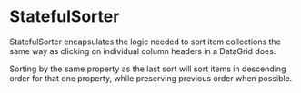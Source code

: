 # StatefulSorter

StatefulSorter encapsulates the logic needed to sort item collections the same way as clicking on individual column headers in a DataGrid does.

Sorting by the same property as the last sort will sort items in descending order for that one property, while preserving previous order when possible.